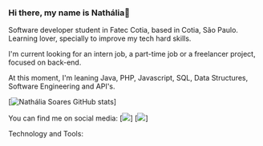 ### Hi there, my name is Nathália👋

Software developer student in Fatec Cotia, based in Cotia, São Paulo. Learning lover, specially to improve my tech hard skills.

I'm current looking for an intern job, a part-time job or a freelancer project, focused on back-end.

At this moment, I'm leaning Java, PHP, Javascript, SQL, Data Structures, Software Engineering and API's.

[![Nathália Soares GitHub stats](https://github-readme-stats.vercel.app/api?username=Nathalia-Soares)]


You can find me on social media:
[<img src="https://img.shields.io/badge/Gmail-D14836?style=for-the-badge&logo=gmail&logoColor=white">]
[<img src="https://img.shields.io/badge/Gmail-D14836?style=for-the-badge&logo=gmail&logoColor=white">]

Technology and Tools:


<!--
**Nathalia-Soares/Nathalia-Soares** is a ✨ _special_ ✨ repository because its `README.md` (this file) appears on your GitHub profile.

Here are some ideas to get you started:

- 🔭 I’m currently working on ...
- 🌱 I’m currently learning ...
- 👯 I’m looking to collaborate on ...
- 🤔 I’m looking for help with ...
- 💬 Ask me about ...
- 📫 How to reach me: ...
- 😄 Pronouns: ...
- ⚡ Fun fact: ...
-->
